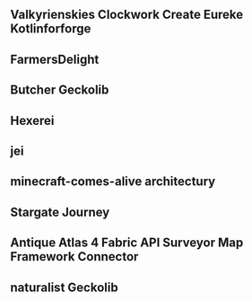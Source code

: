 Valkyrienskies
Clockwork
Create
Eureke
Kotlinforforge
----------------------
FarmersDelight
----------------------
Butcher
Geckolib
----------------------
Hexerei
----------------------
jei
----------------------
minecraft-comes-alive
architectury
----------------------
Stargate Journey
----------------------
Antique Atlas 4
Fabric API
Surveyor Map Framework
Connector
----------------------
naturalist
Geckolib
----------------------
